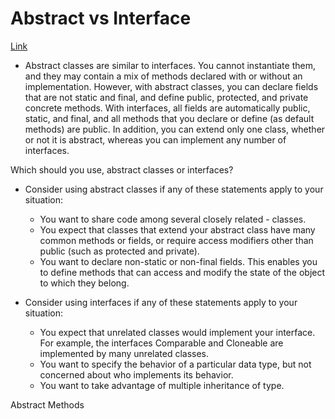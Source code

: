 # Abstract vs Interface

[Link](https://docs.oracle.com/javase/tutorial/java/IandI/abstract.html#:~:text=An%20abstract%20class%20is%20a,but%20they%20can%20be%20subclassed.&text=When%20an%20abstract%20class%20is,methods%20in%20its%20parent%20class.)

- Abstract classes are similar to interfaces. You cannot instantiate them, and they may contain a mix of methods declared with or without an implementation. However, with abstract classes, you can declare fields that are not static and final, and define public, protected, and private concrete methods. With interfaces, all fields are automatically public, static, and final, and all methods that you declare or define (as default methods) are public. In addition, you can extend only one class, whether or not it is abstract, whereas you can implement any number of interfaces.


Which should you use, abstract classes or interfaces?

- Consider using abstract classes if any of these statements apply to your situation:
  - You want to share code among several closely related - classes.
  - You expect that classes that extend your abstract class have many common methods or fields, or require access modifiers other than public (such as protected and private).
  - You want to declare non-static or non-final fields. This enables you to define methods that can access and modify the state of the object to which they belong.

- Consider using interfaces if any of these statements apply to your situation:

  - You expect that unrelated classes would implement your interface. For example, the interfaces Comparable and Cloneable are implemented by many unrelated classes.
  - You want to specify the behavior of a particular data type, but not concerned about who implements its behavior.
  - You want to take advantage of multiple inheritance of type.


Abstract Methods